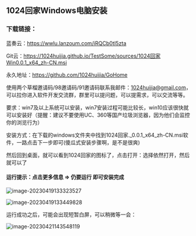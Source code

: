 ## 1024回家Windows电脑安装

### 下载链接：

蓝奏云：https://wwlu.lanzoum.com/iRQCb0tl5zta

Git云：<https://1024huijia.github.io/TestSome/sources/1024回家Win0.0.1_x64_zh-CN.msi>

永久地址：https://github.com/1024huijia/GoHome

使用两个草榴邀请码/98邀请码/91邀请码联系我邮件：1024huijia@gmail.com，可以拉你进入软件开发交流群，群里可以提问题，可以提需求，可以交流等等。

要求：win7及以上系统可以安装，win7安装过程可能比较长，win10应该很快就可以安装好（提醒：建议不要使用UC、360等国产垃圾浏览器，因为他们会监控你的浏览行为）

安装方式：在下载的windows文件夹中找到1024回家._0.0.1_x64_zh-CN.msi软件，一路点击下一步即可(傻瓜式安装步骤啊，是不是很爽)

然后回到桌面，就可以看到1024回家的图标了，点击打开：选择依然打开，然后就可以了

#### 运行提示：点击更多信息 => 仍要运行 即可安装完成

![image-20230419133323527](C:\Users\song\AppData\Roaming\Typora\typora-user-images\image-20230419133323527.png)

![image-20230419133449828](C:\Users\song\AppData\Roaming\Typora\typora-user-images\image-20230419133449828.png)

运行成功之后，可能会出现短暂白屏，可以稍微等一会：

![image-20230421143548119](C:\Users\song\AppData\Roaming\Typora\typora-user-images\image-20230421143548119.png)
